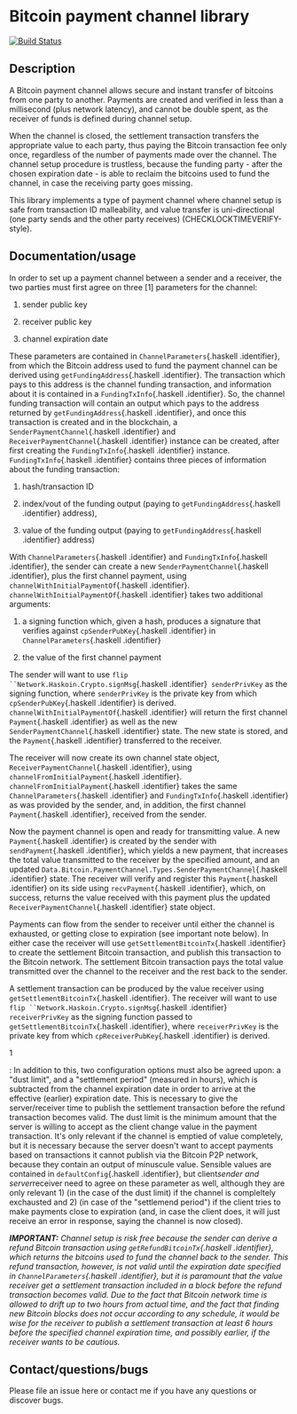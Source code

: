 # Bitcoin payment channel library
[![Build Status](https://travis-ci.org/runeksvendsen/bitcoin-payment-channel.svg?branch=master)](https://travis-ci.org/runeksvendsen/bitcoin-payment-channel)
## Description

A Bitcoin payment channel allows secure and instant transfer of bitcoins from one party to another. Payments are created and verified in less than a millisecond (plus network latency), and cannot be double spent, as the receiver of funds is defined during channel setup.

When the channel is closed, the settlement transaction transfers the appropriate value to each party, thus paying the Bitcoin transaction fee only once, regardless of the number of payments made over the channel. The channel setup procedure is trustless, because the funding party - after the chosen expiration date - is able to reclaim the bitcoins used to fund the channel, in case the receiving party goes missing.

This library implements a type of payment channel where channel setup is safe from transaction ID malleability, and value transfer is uni-directional (one party sends and the other party receives) (CHECKLOCKTIMEVERIFY-style).

## Documentation/usage

In order to set up a payment channel between a sender and a receiver,
the two parties must first agree on three \[1\] parameters for the
channel:

1.  sender public key

2.  receiver public key

3.  channel expiration date

These parameters are contained in `ChannelParameters`{.haskell
.identifier}, from which the Bitcoin address used to fund the payment
channel can be derived using `getFundingAddress`{.haskell .identifier}.
The transaction which pays to this address is the channel funding
transaction, and information about it is contained in a
`FundingTxInfo`{.haskell .identifier}. So, the channel funding
transaction will contain an output which pays to the address returned by
`getFundingAddress`{.haskell .identifier}, and once this transaction is
created and in the blockchain, a `SenderPaymentChannel`{.haskell
.identifier} and `ReceiverPaymentChannel`{.haskell .identifier} instance
can be created, after first creating the `FundingTxInfo`{.haskell
.identifier} instance. `FundingTxInfo`{.haskell .identifier} contains
three pieces of information about the funding transaction:

1.  hash/transaction ID

2.  index/vout of the funding output (paying to
    `getFundingAddress`{.haskell .identifier} address),

3.  value of the funding output (paying to `getFundingAddress`{.haskell
    .identifier} address)

With `ChannelParameters`{.haskell .identifier} and
`FundingTxInfo`{.haskell .identifier}, the sender can create a new
`SenderPaymentChannel`{.haskell .identifier}, plus the first channel
payment, using `channelWithInitialPaymentOf`{.haskell .identifier}.
`channelWithInitialPaymentOf`{.haskell .identifier} takes two additional
arguments:

1.  a signing function which, given a hash, produces a signature that
    verifies against `cpSenderPubKey`{.haskell .identifier} in
    `ChannelParameters`{.haskell .identifier}

2.  the value of the first channel payment

The sender will want to use
`flip ``Network.Haskoin.Crypto.signMsg`{.haskell
.identifier}` senderPrivKey` as the signing function, where
`senderPrivKey` is the private key from which `cpSenderPubKey`{.haskell
.identifier} is derived. `channelWithInitialPaymentOf`{.haskell
.identifier} will return the first channel `Payment`{.haskell
.identifier} as well as the new `SenderPaymentChannel`{.haskell
.identifier} state. The new state is stored, and the `Payment`{.haskell
.identifier} transferred to the receiver.

The receiver will now create its own channel state object,
`ReceiverPaymentChannel`{.haskell .identifier}, using
`channelFromInitialPayment`{.haskell .identifier}.
`channelFromInitialPayment`{.haskell .identifier} takes the same
`ChannelParameters`{.haskell .identifier} and `FundingTxInfo`{.haskell
.identifier} as was provided by the sender, and, in addition, the first
channel `Payment`{.haskell .identifier}, received from the sender.

Now the payment channel is open and ready for transmitting value. A new
`Payment`{.haskell .identifier} is created by the sender with
`sendPayment`{.haskell .identifier}, which yields a new payment, that
increases the total value transmitted to the receiver by the specified
amount, and an updated
`Data.Bitcoin.PaymentChannel.Types.SenderPaymentChannel`{.haskell
.identifier} state. The receiver will verify and register this
`Payment`{.haskell .identifier} on its side using `recvPayment`{.haskell
.identifier}, which, on success, returns the value received with this
payment plus the updated `ReceiverPaymentChannel`{.haskell .identifier}
state object.

Payments can flow from the sender to receiver until either the channel
is exhausted, or getting close to expiration (see important note below).
In either case the receiver will use `getSettlementBitcoinTx`{.haskell
.identifier} to create the settlement Bitcoin transaction, and publish
this transaction to the Bitcoin network. The settlement Bitcoin
transaction pays the total value transmitted over the channel to the
receiver and the rest back to the sender.

A settlement transaction can be produced by the value receiver using
`getSettlementBitcoinTx`{.haskell .identifier}. The receiver will want
to use `flip ``Network.Haskoin.Crypto.signMsg`{.haskell
.identifier}` receiverPrivKey` as the signing function passed to
`getSettlementBitcoinTx`{.haskell .identifier}, where `receiverPrivKey`
is the private key from which `cpReceiverPubKey`{.haskell .identifier}
is derived.

1

:   In addition to this, two configuration options must also be agreed
    upon: a "dust limit", and a "settlement period" (measured in hours),
    which is subtracted from the channel expiration date in order to
    arrive at the effective (earlier) expiration date. This is necessary
    to give the server/receiver time to publish the settlement
    transaction before the refund transaction becomes valid. The dust
    limit is the minimum amount that the server is willing to accept as
    the client change value in the payment transaction. It's only
    relevant if the channel is emptied of value completely, but it is
    necessary because the server doesn't want to accept payments based
    on transactions it cannot publish via the Bitcoin P2P network,
    because they contain an output of minuscule value. Sensible values
    are contained in `defaultConfig`{.haskell .identifier}, but
    client*sender and server*receiver need to agree on these parameter
    as well, although they are only relevant 1) (in the case of the
    dust limit) if the channel is compleltely exchausted and 2) (in case
    of the "settlemend period") if the client tries to make payments
    close to expiration (and, in case the client does, it will just
    receive an error in response, saying the channel is now closed).

***IMPORTANT:*** *Channel setup is risk free because the sender can
derive a refund Bitcoin transaction* *using
`getRefundBitcoinTx`{.haskell .identifier}, which returns the bitcoins
used to fund the channel back to the sender.* *This refund transaction,
however, is not valid until the expiration date specified in
`ChannelParameters`{.haskell .identifier},* *but it is paramount that
the value receiver get a settlement transaction included in a block*
*before the refund transaction becomes valid. Due to the fact that
Bitcoin network time is allowed* *to drift up to two hours from actual
time, and the fact that finding new Bitcoin blocks does not occur*
*according to any schedule, it would be wise for the receiver to publish
a settlement transaction at least* *6 hours before the specified channel
expiration time, and possibly earlier, if the receiver wants to* *be
cautious.*


## Contact/questions/bugs

Please file an issue here or contact me if you have any questions or discover bugs.
